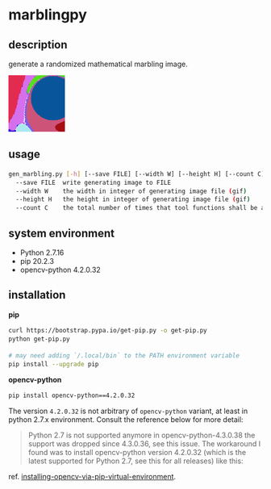 marblingpy
===================

description
-----------

generate a randomized mathematical marbling image.

![logo.png](logo.png "logo.png")

usage
-----

```bash
gen_marbling.py [-h] [--save FILE] [--width W] [--height H] [--count C]
  --save FILE  write generating image to FILE
  --width W    the width in integer of generating image file (gif)
  --height H   the height in integer of generating image file (gif)
  --count C    the total number of times that tool functions shall be applied to render an image
```

system environment
------------------
* Python 2.7.16
* pip 20.2.3
* opencv-python 4.2.0.32

installation
-------------

**pip**
```bash
curl https://bootstrap.pypa.io/get-pip.py -o get-pip.py
python get-pip.py

# may need adding `/.local/bin` to the PATH environment variable
pip install --upgrade pip
```

**opencv-python**
```bash
pip install opencv-python==4.2.0.32
```
The version `4.2.0.32` is not arbitrary of `opencv-python` variant, at least in python 2.7.x environment. Consult the reference below for more detail:

> Python 2.7 is not supported anymore in opencv-python-4.3.0.38 the support was dropped since 4.3.0.36, see this issue.
>The workaround I found was to install opencv-python version 4.2.0.32 (which is the latest supported for Python 2.7, see this for all releases) like this:

ref. [installing-opencv-via-pip-virtual-environment](https://stackoverflow.com/questions/63346648/python-2-7-installing-opencv-via-pip-virtual-environment).
